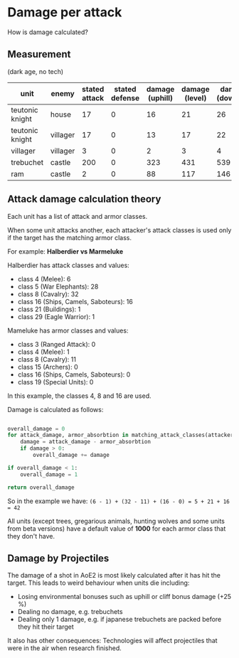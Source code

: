 Damage per attack
=================

How is damage calculated?

## Measurement

(dark age, no tech)

unit            | enemy    | stated attack | stated defense | damage (uphill) | damage (level) | damage (downhill)
----------------|----------|---------------|----------------|-----------------|----------------|------------------
teutonic knight | house    | 17            | 0              | 16              | 21             | 26
teutonic knight | villager | 17            | 0              | 13              | 17             | 22
villager        | villager | 3             | 0              | 2               | 3              | 4
trebuchet       | castle   | 200           | 0              | 323             | 431            | 539
ram             | castle   | 2             | 0              | 88              | 117            | 146


## Attack damage calculation theory

Each unit has a list of attack and armor classes.

When some unit attacks another, each attacker's attack classes is used only if the target has the matching armor class.

For example: **Halberdier vs Marmeluke**

Halberdier has attack classes and values:
* class 4 (Melee): 6
* class 5 (War Elephants): 28
* class 8 (Cavalry): 32
* class 16 (Ships, Camels, Saboteurs): 16
* class 21 (Buildings): 1
* class 29 (Eagle Warrior): 1

Mameluke has armor classes and values:
* class 3 (Ranged Attack): 0
* class 4 (Melee): 1
* class 8 (Cavalry): 11
* class 15 (Archers): 0
* class 16 (Ships, Camels, Saboteurs): 0
* class 19 (Special Units): 0


In this example, the classes 4, 8 and 16 are used.

Damage is calculated as follows:

``` python

overall_damage = 0
for attack_damage, armor_absorbtion in matching_attack_classes(attacker, attacked):
    damage = attack_damage - armor_absorbtion
    if damage > 0:
        overall_damage += damage

if overall_damage < 1:
    overall_damage = 1

return overall_damage
```

So in the example we have:
`(6 - 1) + (32 - 11) + (16 - 0) = 5 + 21 + 16 = 42`


All units (except trees, gregarious animals, hunting wolves and some units from beta versions)
have a default value of **1000** for each armor class that they don't have.

## Damage by Projectiles

The damage of a shot in AoE2 is most likely calculated after it has hit the target. This leads to weird behaviour when units die including:

* Losing environmental bonuses such as uphill or cliff bonus damage (+25 %)
* Dealing no damage, e.g. trebuchets
* Dealing only 1 damage, e.g. if japanese trebuchets are packed before they hit their target

It also has other consequences: Technologies will affect projectiles that were in the air when research finished.
